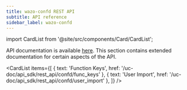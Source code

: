 ```yaml
---
title: wazo-confd REST API
subtitle: API reference
sidebar_label: wazo-confd
---
```


import CardList from '@site/src/components/Card/CardList';

API documentation is available [here](https://wazo-platform.org/documentation). This section contains extended documentation for certain aspects of the API.

<CardList
  items={[
    { text: 'Function Keys', href: '/uc-doc/api_sdk/rest_api/confd/func_keys' },
    { text: 'User Import', href: '/uc-doc/api_sdk/rest_api/confd/user_import' },
  ]}
/>
